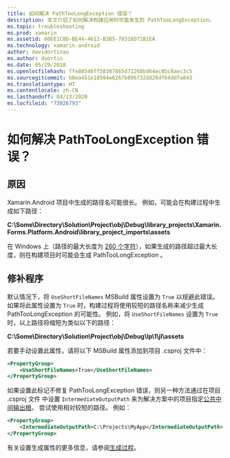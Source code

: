 ```yaml
---
title: 如何解决 PathTooLongException 错误？
description: 本文介绍了如何解决构建应用时可能发生的 PathTooLongException。
ms.topic: troubleshooting
ms.prod: xamarin
ms.assetid: 60EE1C8D-BE44-4612-B3B5-70316D71B1EA
ms.technology: xamarin-android
author: davidortinau
ms.author: daortin
ms.date: 05/29/2018
ms.openlocfilehash: ffe88546ff58387865d71268bd64ec05c8aec3c5
ms.sourcegitcommit: b0ea451e18504e6267b896732dd26df64ddfa843
ms.translationtype: HT
ms.contentlocale: zh-CN
ms.lasthandoff: 04/13/2020
ms.locfileid: "73026793"
---
```

# <a name="how-do-i-resolve-a-pathtoolongexception-error"></a>如何解决 PathTooLongException 错误？

## <a name="cause"></a>原因

Xamarin.Android 项目中生成的路径名可能很长。
例如，可能会在构建过程中生成如下路径：

**C:\\Some\\Directory\\Solution\\Project\\obj\\Debug\\__library_projects__\\Xamarin.Forms.Platform.Android\\library_project_imports\\assets**

在 Windows 上（路径的最大长度为 [260 个字符](https://msdn.microsoft.com/library/windows/desktop/aa365247.aspx)），如果生成的路径超过最大长度，则在构建项目时可能会生成 PathTooLongException  。 

## <a name="fix"></a>修补程序

默认情况下，将 `UseShortFileNames` MSBuild 属性设置为 `True` 以规避此错误。 如果将此属性设置为 `True` 时，构建过程将使用较短的路径名称来减少生成 PathTooLongException  的可能性。
例如，将 `UseShortFileNames` 设置为 `True` 时，以上路径将缩短为类似以下的路径：

**C:\\Some\\Directory\\Solution\\Project\\obj\\Debug\\lp\\1\\jl\\assets**

若要手动设置此属性，请将以下 MSBuild 属性添加到项目 .csproj  文件中：

```xml
<PropertyGroup>
    <UseShortFileNames>True</UseShortFileNames>
</PropertyGroup>
```

如果设置此标记不修复 PathTooLongException  错误，则另一种方法通过在项目 .csproj 文件  中设置 `IntermediateOutputPath` 来为解决方案中的项目指定[公共中间输出根](https://blogs.msdn.microsoft.com/kirillosenkov/2015/04/04/using-a-common-intermediate-and-output-directory-for-your-solution/)。 尝试使用相对较短的路径。 例如：

```xml
<PropertyGroup>
    <IntermediateOutputPath>C:\Projects\MyApp</IntermediateOutputPath>
</PropertyGroup>
```

有关设置生成属性的更多信息，请参阅[生成过程](~/android/deploy-test/building-apps/build-process.md)。
